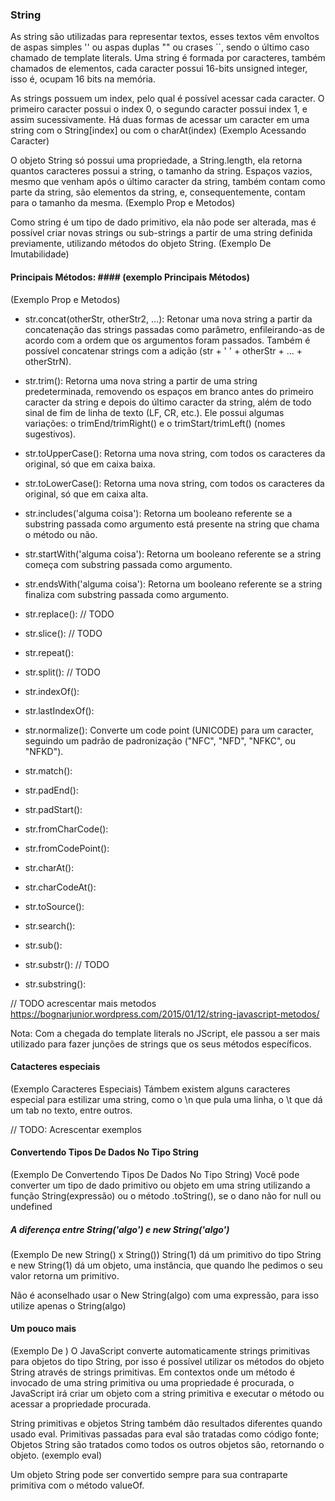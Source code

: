 ### String ###

As string são utilizadas para representar textos, esses textos vêm envoltos de aspas simples '' ou aspas duplas "" ou crases ``, sendo o último caso chamado de template literals. Uma string é formada por caracteres, também chamados de elementos, cada caracter possui 16-bits unsigned integer, isso é, ocupam 16 bits na memória.

As strings possuem um index, pelo qual é possível acessar cada caracter. O primeiro caracter possui o index 0, o segundo caracter possui index 1, e assim sucessivamente. Há duas formas de acessar um caracter em uma string com o String[index] ou com o charAt(index) 
(Exemplo Acessando Caracter)

O objeto String só possui uma propriedade, a String.length, ela retorna quantos caracteres possui a string, o tamanho da string. Espaços vazios, mesmo que venham após o último caracter da string, também contam como parte da string, são elementos da string, e, consequentemente, contam para o tamanho da mesma. 
(Exemplo Prop e Metodos)

Como string é um tipo de dado primitivo, ela não pode ser alterada, mas é possível criar novas strings ou sub-strings a partir de uma string definida previamente, utilizando métodos do objeto String.
(Exemplo De Imutabilidade)

#### Principais Métodos: #### (exemplo Principais Métodos)
(Exemplo Prop e Metodos)
 - str.concat(otherStr, otherStr2, ...): Retonar uma nova string a partir da  concatenação das strings passadas como parâmetro, enfileirando-as de acordo com a ordem que os argumentos foram passados. Também é possível concatenar strings com a adição (str + ' ' + otherStr + ... + otherStrN).

 - str.trim(): Retorna uma nova string a partir de uma string predeterminada, removendo os espaços em branco antes do primeiro caracter da string e depois do último caracter da string, além de todo sinal de fim de linha de texto (LF, CR, etc.). Ele possui algumas variações: o trimEnd/trimRight() e o trimStart/trimLeft() (nomes sugestivos).
 
 - str.toUpperCase(): Retorna uma nova string, com todos os caracteres da original, só que em caixa baixa.

 - str.toLowerCase(): Retorna uma nova string, com todos os caracteres da original, só que em caixa alta.

 - str.includes('alguma coisa'): Retorna um booleano referente se a substring passada como argumento está presente na string que chama o método ou não.

 - str.startWith('alguma coisa'):  Retorna um booleano referente se a string começa com substring passada como argumento.
 - str.endsWith('alguma coisa'):  Retorna um booleano referente se a string finaliza com substring passada como argumento.

 - str.replace(): // TODO

 - str.slice(): // TODO

 - str.repeat():

 - str.split(): // TODO

 - str.indexOf():

 - str.lastIndexOf():

 - str.normalize(): Converte um code point (UNICODE) para um caracter, seguindo um padrão de padronização ("NFC", "NFD", "NFKC", ou "NFKD").

 - str.match(): 

 - str.padEnd():

 - str.padStart():

 - str.fromCharCode():

 - str.fromCodePoint():

 - str.charAt():

 - str.charCodeAt():

 - str.toSource():

 - str.search():

 - str.sub():

 - str.substr(): // TODO

 - str.substring():

// TODO acrescentar mais metodos https://bognarjunior.wordpress.com/2015/01/12/string-javascript-metodos/

Nota: Com a chegada do template literals no JScript, ele passou a ser mais utilizado para fazer junções de strings que os seus métodos específicos. 

#### Catacteres especiais ####
(Exemplo Caracteres Especiais)
Támbem existem alguns caracteres especial para estilizar uma string, como o \n que pula uma linha, o \t que dá um tab no texto, entre outros.

// TODO: Acrescentar exemplos

#### Convertendo Tipos De Dados No Tipo String ####
(Exemplo De Convertendo Tipos De Dados No Tipo String)
Você pode converter um tipo de dado primitivo ou objeto em uma string utilizando a função String(expressão) ou o método .toString(), se o dano não for null ou undefined


##### A diferença entre String('algo') e new String('algo') #####
(Exemplo De new String() x String())
String(1) dá um primitivo do tipo String e new String(1) dá um objeto, uma instância, que quando lhe pedimos o seu valor retorna um primitivo.

Não é aconselhado usar o New String(algo) com uma expressão, para isso utilize apenas o String(algo)


#### Um pouco mais ####
(Exemplo De )
 O JavaScript converte automaticamente strings primitivas para objetos do tipo String, por isso é possível utilizar os métodos do objeto String através de strings primitivas.  Em contextos onde um método é invocado de uma string primitiva ou uma propriedade é procurada, o JavaScript irá criar um objeto com a string primitiva e executar o método ou acessar a propriedade procurada.

 String primitivas e objetos String também dão resultados diferentes quando usado eval. Primitivas passadas para eval são tratadas como código fonte; Objetos String são tratados como todos os outros objetos são, retornando o objeto. (exemplo eval)

 Um objeto String pode ser convertido sempre para sua contraparte primitiva com o método valueOf.


